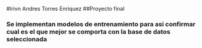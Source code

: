 #Irivn Andres Torres Enriquez
##Proyecto final
### Se implementan modelos de entrenamiento para asi confirmar cual es el que mejor se comporta con la base de datos seleccionada
